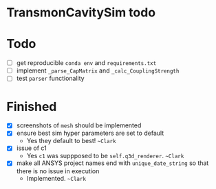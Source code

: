 # TransmonCavitySim todo

# Todo
- [ ] get reproducible `conda env` and `requirements.txt`
- [ ] implement `_parse_CapMatrix` and `_calc_CouplingStrength`
- [ ] test `parser` functionality

# Finished

- [x] screenshots of `mesh` should be implemented
- [x] ensure best sim hyper parameters are set to default
    - Yes they default to best! `~Clark`
- [x] issue of c1
    - Yes `c1` was suppposed to be `self.q3d_renderer`. `~Clark`
- [x] make all ANSYS project names end with `unique_date_string` so that there is no issue in execution
    - Implemented. `~Clark`
